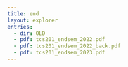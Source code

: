```yaml
---
title: end
layout: explorer
entries:
  - dir: OLD
  - pdf: tcs201_endsem_2022.pdf
  - pdf: tcs201_endsem_2022_back.pdf
  - pdf: tcs201_endsem_2023.pdf
---
```

